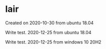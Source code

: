 # lair
Created on 2020-10-30 from ubuntu 18.04

Write test. 2020-12-25 from ubuntu 18.04

Write test. 2020-12-25 from windows 10 20H2
